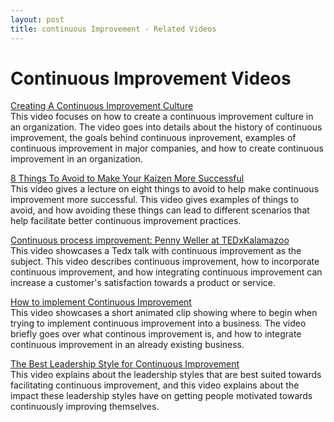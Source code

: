 ```yaml
---
layout: post
title: continuous Improvement - Related Videos
---
```


# Continuous Improvement Videos

[Creating A Continuous Improvement Culture](https://www.youtube.com/watch?v=KyhR9hvMlPw)  
This video focuses on how to create a continuous improvement culture in an organization. 
The video goes into details about the history of continuous improvement, the goals behind
continuous inprovement, examples of continuous improvement in major companies, and how to
create continuous improvement in an organization.  


[8 Things To Avoid to Make Your Kaizen More Successful](https://www.youtube.com/watch?v=yeLZSEQW3pE)  
This video gives a lecture on eight things to avoid to help make continuous improvement more successful.
This video gives examples of things to avoid, and how avoiding these things can lead to different 
scenarios that help facilitate better continuous improvement practices.  


[Continuous process improvement: Penny Weller at TEDxKalamazoo](https://www.youtube.com/watch?v=1hvprBVWn3M)  
This video showcases a Tedx talk with continuous improvement as the subject. This video describes continuous 
improvement, how to incorporate continuous improvement, and how integrating continuous improvement can increase
a customer's satisfaction towards a product or service.  


[How to implement Continuous Improvement](https://www.youtube.com/watch?v=UgAHWhwIyMI)  
This video showcases a short animated clip showing where to begin when trying to implement continuous improvement into a
business. The video briefly goes over what continous improvement is, and how to integrate continuous improvement
in an already existing business.  


[The Best Leadership Style for Continuous Improvement](https://www.youtube.com/watch?v=VsK--Fs5I40)  
This video explains about the leadership styles that are best suited towards facilitating continuous improvement, 
and this video explains about the impact these leadership styles have on getting people motivated towards continuously
improving themselves.  







